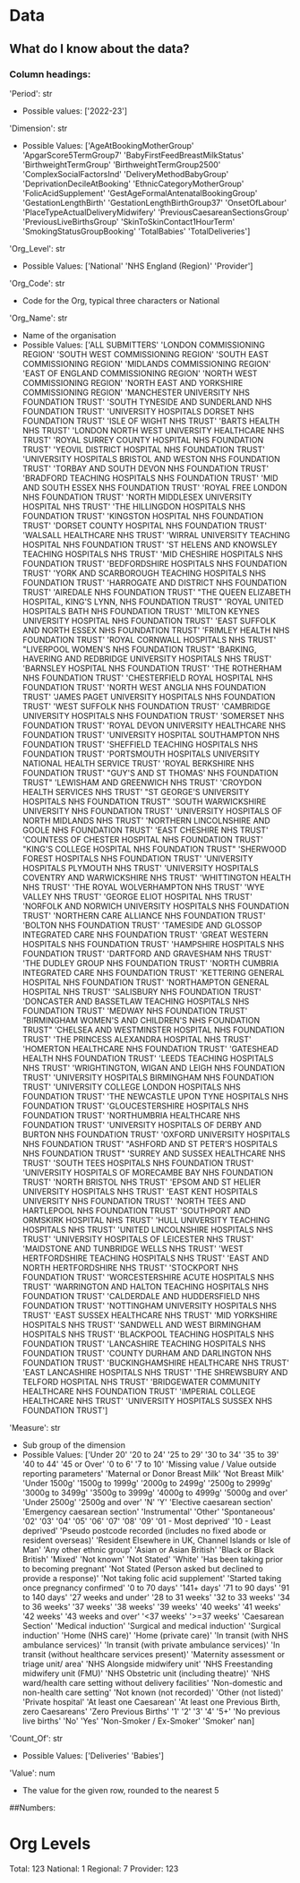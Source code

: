 # Data

## What do I know about the data?
### Column headings:

'Period': str
- Possible values:
['2022-23']

'Dimension': str
- Possible Values:
['AgeAtBookingMotherGroup' 'ApgarScore5TermGroup7'
 'BabyFirstFeedBreastMilkStatus' 'BirthweightTermGroup'
 'BirthweightTermGroup2500' 'ComplexSocialFactorsInd'
 'DeliveryMethodBabyGroup' 'DeprivationDecileAtBooking'
 'EthnicCategoryMotherGroup' 'FolicAcidSupplement'
 'GestAgeFormalAntenatalBookingGroup' 'GestationLengthBirth'
 'GestationLengthBirthGroup37' 'OnsetOfLabour'
 'PlaceTypeActualDeliveryMidwifery' 'PreviousCaesareanSectionsGroup'
 'PreviousLiveBirthsGroup' 'SkinToSkinContact1HourTerm'
 'SmokingStatusGroupBooking' 'TotalBabies' 'TotalDeliveries']

'Org_Level': str
- Possible Values:
['National' 'NHS England (Region)' 'Provider']

'Org_Code': str
- Code for the Org, typical three characters or National

'Org_Name': str
- Name of the organisation
- Possible Values:
['ALL SUBMITTERS' 'LONDON COMMISSIONING REGION'
 'SOUTH WEST COMMISSIONING REGION' 'SOUTH EAST COMMISSIONING REGION'
 'MIDLANDS COMMISSIONING REGION' 'EAST OF ENGLAND COMMISSIONING REGION'
 'NORTH WEST COMMISSIONING REGION'
 'NORTH EAST AND YORKSHIRE COMMISSIONING REGION'
 'MANCHESTER UNIVERSITY NHS FOUNDATION TRUST'
 'SOUTH TYNESIDE AND SUNDERLAND NHS FOUNDATION TRUST'
 'UNIVERSITY HOSPITALS DORSET NHS FOUNDATION TRUST'
 'ISLE OF WIGHT NHS TRUST' 'BARTS HEALTH NHS TRUST'
 'LONDON NORTH WEST UNIVERSITY HEALTHCARE NHS TRUST'
 'ROYAL SURREY COUNTY HOSPITAL NHS FOUNDATION TRUST'
 'YEOVIL DISTRICT HOSPITAL NHS FOUNDATION TRUST'
 'UNIVERSITY HOSPITALS BRISTOL AND WESTON NHS FOUNDATION TRUST'
 'TORBAY AND SOUTH DEVON NHS FOUNDATION TRUST'
 'BRADFORD TEACHING HOSPITALS NHS FOUNDATION TRUST'
 'MID AND SOUTH ESSEX NHS FOUNDATION TRUST'
 'ROYAL FREE LONDON NHS FOUNDATION TRUST'
 'NORTH MIDDLESEX UNIVERSITY HOSPITAL NHS TRUST'
 'THE HILLINGDON HOSPITALS NHS FOUNDATION TRUST'
 'KINGSTON HOSPITAL NHS FOUNDATION TRUST'
 'DORSET COUNTY HOSPITAL NHS FOUNDATION TRUST'
 'WALSALL HEALTHCARE NHS TRUST'
 'WIRRAL UNIVERSITY TEACHING HOSPITAL NHS FOUNDATION TRUST'
 'ST HELENS AND KNOWSLEY TEACHING HOSPITALS NHS TRUST'
 'MID CHESHIRE HOSPITALS NHS FOUNDATION TRUST'
 'BEDFORDSHIRE HOSPITALS NHS FOUNDATION TRUST'
 'YORK AND SCARBOROUGH TEACHING HOSPITALS NHS FOUNDATION TRUST'
 'HARROGATE AND DISTRICT NHS FOUNDATION TRUST'
 'AIREDALE NHS FOUNDATION TRUST'
 "THE QUEEN ELIZABETH HOSPITAL, KING'S LYNN, NHS FOUNDATION TRUST"
 'ROYAL UNITED HOSPITALS BATH NHS FOUNDATION TRUST'
 'MILTON KEYNES UNIVERSITY HOSPITAL NHS FOUNDATION TRUST'
 'EAST SUFFOLK AND NORTH ESSEX NHS FOUNDATION TRUST'
 'FRIMLEY HEALTH NHS FOUNDATION TRUST'
 'ROYAL CORNWALL HOSPITALS NHS TRUST'
 "LIVERPOOL WOMEN'S NHS FOUNDATION TRUST"
 'BARKING, HAVERING AND REDBRIDGE UNIVERSITY HOSPITALS NHS TRUST'
 'BARNSLEY HOSPITAL NHS FOUNDATION TRUST'
 'THE ROTHERHAM NHS FOUNDATION TRUST'
 'CHESTERFIELD ROYAL HOSPITAL NHS FOUNDATION TRUST'
 'NORTH WEST ANGLIA NHS FOUNDATION TRUST'
 'JAMES PAGET UNIVERSITY HOSPITALS NHS FOUNDATION TRUST'
 'WEST SUFFOLK NHS FOUNDATION TRUST'
 'CAMBRIDGE UNIVERSITY HOSPITALS NHS FOUNDATION TRUST'
 'SOMERSET NHS FOUNDATION TRUST'
 'ROYAL DEVON UNIVERSITY HEALTHCARE NHS FOUNDATION TRUST'
 'UNIVERSITY HOSPITAL SOUTHAMPTON NHS FOUNDATION TRUST'
 'SHEFFIELD TEACHING HOSPITALS NHS FOUNDATION TRUST'
 'PORTSMOUTH HOSPITALS UNIVERSITY NATIONAL HEALTH SERVICE TRUST'
 'ROYAL BERKSHIRE NHS FOUNDATION TRUST'
 "GUY'S AND ST THOMAS' NHS FOUNDATION TRUST"
 'LEWISHAM AND GREENWICH NHS TRUST' 'CROYDON HEALTH SERVICES NHS TRUST'
 "ST GEORGE'S UNIVERSITY HOSPITALS NHS FOUNDATION TRUST"
 'SOUTH WARWICKSHIRE UNIVERSITY NHS FOUNDATION TRUST'
 'UNIVERSITY HOSPITALS OF NORTH MIDLANDS NHS TRUST'
 'NORTHERN LINCOLNSHIRE AND GOOLE NHS FOUNDATION TRUST'
 'EAST CHESHIRE NHS TRUST'
 'COUNTESS OF CHESTER HOSPITAL NHS FOUNDATION TRUST'
 "KING'S COLLEGE HOSPITAL NHS FOUNDATION TRUST"
 'SHERWOOD FOREST HOSPITALS NHS FOUNDATION TRUST'
 'UNIVERSITY HOSPITALS PLYMOUTH NHS TRUST'
 'UNIVERSITY HOSPITALS COVENTRY AND WARWICKSHIRE NHS TRUST'
 'WHITTINGTON HEALTH NHS TRUST' 'THE ROYAL WOLVERHAMPTON NHS TRUST'
 'WYE VALLEY NHS TRUST' 'GEORGE ELIOT HOSPITAL NHS TRUST'
 'NORFOLK AND NORWICH UNIVERSITY HOSPITALS NHS FOUNDATION TRUST'
 'NORTHERN CARE ALLIANCE NHS FOUNDATION TRUST'
 'BOLTON NHS FOUNDATION TRUST'
 'TAMESIDE AND GLOSSOP INTEGRATED CARE NHS FOUNDATION TRUST'
 'GREAT WESTERN HOSPITALS NHS FOUNDATION TRUST'
 'HAMPSHIRE HOSPITALS NHS FOUNDATION TRUST'
 'DARTFORD AND GRAVESHAM NHS TRUST'
 'THE DUDLEY GROUP NHS FOUNDATION TRUST'
 'NORTH CUMBRIA INTEGRATED CARE NHS FOUNDATION TRUST'
 'KETTERING GENERAL HOSPITAL NHS FOUNDATION TRUST'
 'NORTHAMPTON GENERAL HOSPITAL NHS TRUST' 'SALISBURY NHS FOUNDATION TRUST'
 'DONCASTER AND BASSETLAW TEACHING HOSPITALS NHS FOUNDATION TRUST'
 'MEDWAY NHS FOUNDATION TRUST'
 "BIRMINGHAM WOMEN'S AND CHILDREN'S NHS FOUNDATION TRUST"
 'CHELSEA AND WESTMINSTER HOSPITAL NHS FOUNDATION TRUST'
 'THE PRINCESS ALEXANDRA HOSPITAL NHS TRUST'
 'HOMERTON HEALTHCARE NHS FOUNDATION TRUST'
 'GATESHEAD HEALTH NHS FOUNDATION TRUST'
 'LEEDS TEACHING HOSPITALS NHS TRUST'
 'WRIGHTINGTON, WIGAN AND LEIGH NHS FOUNDATION TRUST'
 'UNIVERSITY HOSPITALS BIRMINGHAM NHS FOUNDATION TRUST'
 'UNIVERSITY COLLEGE LONDON HOSPITALS NHS FOUNDATION TRUST'
 'THE NEWCASTLE UPON TYNE HOSPITALS NHS FOUNDATION TRUST'
 'GLOUCESTERSHIRE HOSPITALS NHS FOUNDATION TRUST'
 'NORTHUMBRIA HEALTHCARE NHS FOUNDATION TRUST'
 'UNIVERSITY HOSPITALS OF DERBY AND BURTON NHS FOUNDATION TRUST'
 'OXFORD UNIVERSITY HOSPITALS NHS FOUNDATION TRUST'
 "ASHFORD AND ST PETER'S HOSPITALS NHS FOUNDATION TRUST"
 'SURREY AND SUSSEX HEALTHCARE NHS TRUST'
 'SOUTH TEES HOSPITALS NHS FOUNDATION TRUST'
 'UNIVERSITY HOSPITALS OF MORECAMBE BAY NHS FOUNDATION TRUST'
 'NORTH BRISTOL NHS TRUST'
 'EPSOM AND ST HELIER UNIVERSITY HOSPITALS NHS TRUST'
 'EAST KENT HOSPITALS UNIVERSITY NHS FOUNDATION TRUST'
 'NORTH TEES AND HARTLEPOOL NHS FOUNDATION TRUST'
 'SOUTHPORT AND ORMSKIRK HOSPITAL NHS TRUST'
 'HULL UNIVERSITY TEACHING HOSPITALS NHS TRUST'
 'UNITED LINCOLNSHIRE HOSPITALS NHS TRUST'
 'UNIVERSITY HOSPITALS OF LEICESTER NHS TRUST'
 'MAIDSTONE AND TUNBRIDGE WELLS NHS TRUST'
 'WEST HERTFORDSHIRE TEACHING HOSPITALS NHS TRUST'
 'EAST AND NORTH HERTFORDSHIRE NHS TRUST' 'STOCKPORT NHS FOUNDATION TRUST'
 'WORCESTERSHIRE ACUTE HOSPITALS NHS TRUST'
 'WARRINGTON AND HALTON TEACHING HOSPITALS NHS FOUNDATION TRUST'
 'CALDERDALE AND HUDDERSFIELD NHS FOUNDATION TRUST'
 'NOTTINGHAM UNIVERSITY HOSPITALS NHS TRUST'
 'EAST SUSSEX HEALTHCARE NHS TRUST' 'MID YORKSHIRE HOSPITALS NHS TRUST'
 'SANDWELL AND WEST BIRMINGHAM HOSPITALS NHS TRUST'
 'BLACKPOOL TEACHING HOSPITALS NHS FOUNDATION TRUST'
 'LANCASHIRE TEACHING HOSPITALS NHS FOUNDATION TRUST'
 'COUNTY DURHAM AND DARLINGTON NHS FOUNDATION TRUST'
 'BUCKINGHAMSHIRE HEALTHCARE NHS TRUST'
 'EAST LANCASHIRE HOSPITALS NHS TRUST'
 'THE SHREWSBURY AND TELFORD HOSPITAL NHS TRUST'
 'BRIDGEWATER COMMUNITY HEALTHCARE NHS FOUNDATION TRUST'
 'IMPERIAL COLLEGE HEALTHCARE NHS TRUST'
 'UNIVERSITY HOSPITALS SUSSEX NHS FOUNDATION TRUST']

'Measure': str
- Sub group of the dimension
- Possible Values:
['Under 20' '20 to 24' '25 to 29' '30 to 34' '35 to 39' '40 to 44'
 '45 or Over' '0 to 6' '7 to 10'
 'Missing value / Value outside reporting parameters'
 'Maternal or Donor Breast Milk' 'Not Breast Milk' 'Under 1500g'
 '1500g to 1999g' '2000g to 2499g' '2500g to 2999g' '3000g to 3499g'
 '3500g to 3999g' '4000g to 4999g' '5000g and over' 'Under 2500g'
 '2500g and over' 'N' 'Y' 'Elective caesarean section'
 'Emergency caesarean section' 'Instrumental' 'Other' 'Spontaneous' '02'
 '03' '04' '05' '06' '07' '08' '09' '01 - Most deprived'
 '10 - Least deprived'
 'Pseudo postcode recorded (includes no fixed abode or resident overseas)'
 'Resident Elsewhere in UK, Channel Islands or Isle of Man'
 'Any other ethnic group' 'Asian or Asian British'
 'Black or Black British' 'Mixed' 'Not known' 'Not Stated' 'White'
 'Has been taking prior to becoming pregnant'
 'Not Stated (Person asked but declined to provide a response)'
 'Not taking folic acid supplement'
 'Started taking once pregnancy confirmed' '0 to 70 days' '141+ days'
 '71 to 90 days' '91 to 140 days' '27 weeks and under' '28 to 31 weeks'
 '32 to 33 weeks' '34 to 36 weeks' '37 weeks' '38 weeks' '39 weeks'
 '40 weeks' '41 weeks' '42 weeks' '43 weeks and over' '<37 weeks'
 '>=37 weeks' 'Caesarean Section' 'Medical induction'
 'Surgical and medical induction' 'Surgical induction' 'Home (NHS care)'
 'Home (private care)' 'In transit (with NHS ambulance services)'
 'In transit (with private ambulance services)'
 'In transit (without healthcare services present)'
 'Maternity assessment or triage unit/ area'
 'NHS Alongside midwifery unit' 'NHS Freestanding midwifery unit (FMU)'
 'NHS Obstetric unit (including theatre)'
 'NHS ward/health care setting without delivery facilities'
 'Non-domestic and non-health care setting' 'Not known (not recorded)'
 'Other (not listed)' 'Private hospital' 'At least one Caesarean'
 'At least one Previous Birth, zero Caesareans' 'Zero Previous Births' '1'
 '2' '3' '4' '5+' 'No previous live births' 'No' 'Yes'
 'Non-Smoker / Ex-Smoker' 'Smoker' nan]

'Count_Of': str
- Possible Values:
['Deliveries' 'Babies']

'Value': num
- The value for the given row, rounded to the nearest 5

##Numbers:
# Org Levels
Total: 123
National: 1
Regional: 7
Provider: 123